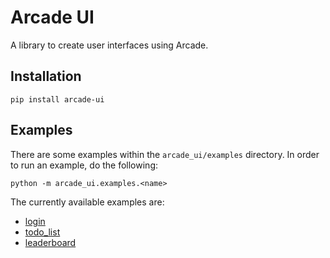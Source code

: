 # Arcade UI
A library to create user interfaces using Arcade.

## Installation
```
pip install arcade-ui
```

## Examples
There are some examples within the `arcade_ui/examples` directory. In order to run an example, do the following:

```
python -m arcade_ui.examples.<name>
```

The currently available examples are:
- [login](https://github.com/Den4200/arcade_ui/blob/master/arcade_ui/examples/login.py)
- [todo_list](https://github.com/Den4200/arcade_ui/blob/master/arcade_ui/examples/todo_list.py)
- [leaderboard](https://github.com/Den4200/arcade_ui/blob/master/arcade_ui/examples/leaderboard.py)
